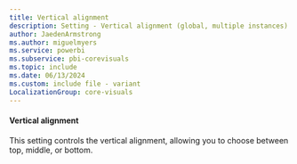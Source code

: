 ```yaml
---
title: Vertical alignment
description: Setting - Vertical alignment (global, multiple instances)
author: JaedenArmstrong
ms.author: miguelmyers
ms.service: powerbi
ms.subservice: pbi-corevisuals
ms.topic: include
ms.date: 06/13/2024
ms.custom: include file - variant
LocalizationGroup: core-visuals
---
```

#### Vertical alignment

This setting controls the vertical alignment, allowing you to choose between top, middle, or bottom.
